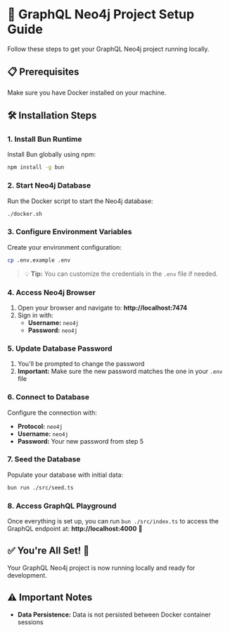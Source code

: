 # 🚀 GraphQL Neo4j Project Setup Guide

Follow these steps to get your GraphQL Neo4j project running locally.

## 📋 Prerequisites

Make sure you have Docker installed on your machine.

## 🛠️ Installation Steps

### 1. Install Bun Runtime

Install Bun globally using npm:

```bash
npm install -g bun
```

### 2. Start Neo4j Database

Run the Docker script to start the Neo4j database:

```bash
./docker.sh
```

### 3. Configure Environment Variables

Create your environment configuration:

```bash
cp .env.example .env
```

> 💡 **Tip:** You can customize the credentials in the `.env` file if needed.

### 4. Access Neo4j Browser

1. Open your browser and navigate to: **http://localhost:7474**
2. Sign in with:
   - **Username:** `neo4j`
   - **Password:** `neo4j`

### 5. Update Database Password

1. You'll be prompted to change the password
2. **Important:** Make sure the new password matches the one in your `.env` file

### 6. Connect to Database

Configure the connection with:

- **Protocol:** `neo4j`
- **Username:** `neo4j`
- **Password:** Your new password from step 5

### 7. Seed the Database

Populate your database with initial data:

```bash
bun run ./src/seed.ts
```

### 8. Access GraphQL Playground

Once everything is set up, you can run `bun ./src/index.ts` to access the GraphQL endpoint at:
**http://localhost:4000** 🎯

## ✅ You're All Set! 🦭

Your GraphQL Neo4j project is now running locally and ready for development.

## ⚠️ Important Notes

- **Data Persistence:** Data is not persisted between Docker container sessions
